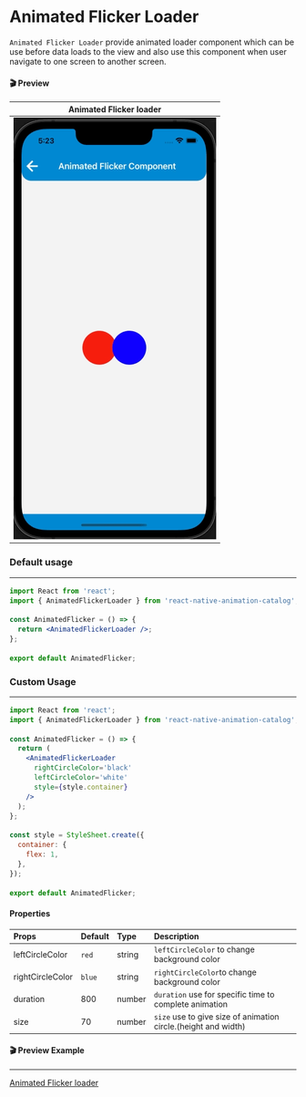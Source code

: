 # Animated Flicker Loader

`Animated Flicker Loader` provide animated loader component which can be use before data loads to the view and also use this component when user navigate to one screen to another screen.

#### 🎬 Preview

|        Animated Flicker loader        |
| :-----------------------------------: |
| ![alt_tag](/assets/FlickerLoader.gif) |

### Default usage

---

```jsx
import React from 'react';
import { AnimatedFlickerLoader } from 'react-native-animation-catalog';

const AnimatedFlicker = () => {
  return <AnimatedFlickerLoader />;
};

export default AnimatedFlicker;
```

### Custom Usage

---

```jsx
import React from 'react';
import { AnimatedFlickerLoader } from 'react-native-animation-catalog';

const AnimatedFlicker = () => {
  return (
    <AnimatedFlickerLoader
      rightCircleColor='black'
      leftCircleColor='white'
      style={style.container}
    />
  );
};

const style = StyleSheet.create({
  container: {
    flex: 1,
  },
});

export default AnimatedFlicker;
```

#### Properties

| Props            | Default | Type   | Description                                                    |
| :--------------- | :------ | :----- | :------------------------------------------------------------- |
| leftCircleColor  | `red`   | string | `leftCircleColor` to change background color                   |
| rightCircleColor | `blue`  | string | `rightCircleColor`to change background color                   |
| duration         | 800     | number | `duration` use for specific time to complete animation         |
| size             | 70      | number | `size` use to give size of animation circle.(height and width) |

#### 🎬 Preview Example

---

[Animated Flicker loader](/example/src/modules/AnimatedFlickerLoader/AnimatedFlickerLoaderScreen.tsx)
